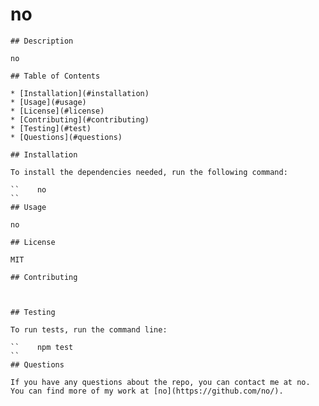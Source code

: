 # no

    ## Description

    no

    ## Table of Contents

    * [Installation](#installation)
    * [Usage](#usage)
    * [License](#license)
    * [Contributing](#contributing)
    * [Testing](#test)
    * [Questions](#questions)
    
    ## Installation

    To install the dependencies needed, run the following command:

    ``    no
    ``
    ## Usage

    no
    
    ## License
    
    MIT
    
    ## Contributing
    
    

    ## Testing

    To run tests, run the command line:

    ``    npm test
    ``
    ## Questions
    
    If you have any questions about the repo, you can contact me at no. You can find more of my work at [no](https://github.com/no/).
    
    